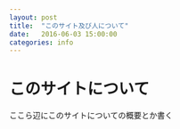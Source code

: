 ```yaml
---
layout: post
title:  "このサイト及び人について"
date:   2016-06-03 15:00:00
categories: info
---
```

# このサイトについて

ここら辺にこのサイトについての概要とか書く
